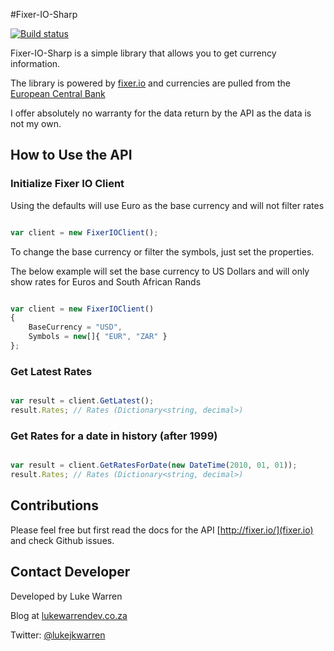 #Fixer-IO-Sharp

[![Build status](https://ci.appveyor.com/api/projects/status/c3d877jpnadweg1f?svg=true)](https://ci.appveyor.com/project/Lukejkw/fixer-io-sharp)

Fixer-IO-Sharp is a simple library that allows you to get currency information.

The library is powered by [fixer.io](http://fixer.io/) and currencies are pulled from the [European Central Bank](http://www.ecb.europa.eu/stats/exchange/eurofxref/html/index.en.html)

I offer absolutely no warranty for the data return by the API as the data is not my own.

## How to Use the API

### Initialize Fixer IO Client

Using the defaults will use Euro as the base currency and will not filter rates

``` javascript

var client = new FixerIOClient();

```

To change the base currency or filter the symbols, just set the properties.

The below example will set the base currency to US Dollars and will only show rates for Euros and South African Rands

``` javascript

var client = new FixerIOClient()
{
    BaseCurrency = "USD",
    Symbols = new[]{ "EUR", "ZAR" }
};

```

### Get Latest Rates

``` javascript

var result = client.GetLatest();
result.Rates; // Rates (Dictionary<string, decimal>)

```

### Get Rates for a date in history (after 1999)

``` javascript

var result = client.GetRatesForDate(new DateTime(2010, 01, 01));
result.Rates; // Rates (Dictionary<string, decimal>)

```

## Contributions

Please feel free but first read the docs for the API [http://fixer.io/](fixer.io) and check Github issues.

## Contact Developer

Developed by Luke Warren

Blog at [lukewarrendev.co.za](http://lukewarrendev.co.za)

Twitter: [@lukejkwarren](https://twitter.com/@lukejkwarren)